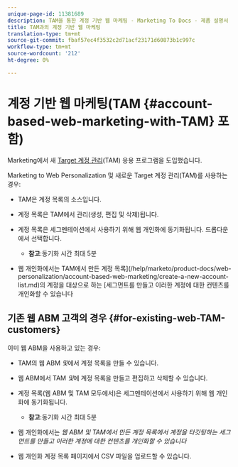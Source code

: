 ```yaml
---
unique-page-id: 11381689
description: TAM을 통한 계정 기반 웹 마케팅 - Marketing To Docs - 제품 설명서
title: TAM과의 계정 기반 웹 마케팅
translation-type: tm+mt
source-git-commit: fbaf57ec4f3532c2d71acf23171d60873b1c997c
workflow-type: tm+mt
source-wordcount: '212'
ht-degree: 0%

---
```



# 계정 기반 웹 마케팅(TAM {#account-based-web-marketing-with-TAM} 포함)

Marketing에서 새 [Target 계정 관리](https://docs.marketo.com/display/docs/account+based+marketing)(TAM) 응용 프로그램을 도입했습니다.

Marketing to Web Personalization 및 새로운 Target 계정 관리(TAM)를 사용하는 경우:

* TAM은 계정 목록의 소스입니다.
* 계정 목록은 TAM에서 관리(생성, 편집 및 삭제)됩니다.
* 계정 목록은 세그멘테이션에서 사용하기 위해 웹 개인화에 동기화됩니다. 드롭다운에서 선택합니다.

   * **참고**:동기화 시간 최대 5분

* 웹 개인화에서는 TAM에서 만든 계정 목록](/help/marketo/product-docs/web-personalization/account-based-web-marketing/create-a-new-account-list.md)의 계정을 대상으로 하는 [세그먼트를 만들고 이러한 계정에 대한 컨텐츠를 개인화할 수 있습니다

## 기존 웹 ABM 고객의 경우 {#for-existing-web-TAM-customers}

이미 웹 ABM을 사용하고 있는 경우:

* TAM의 웹 ABM _및_&#x200B;에서 계정 목록을 만들 수 있습니다.
* 웹 ABM에서 TAM _및_&#x200B;에 계정 목록을 만들고 편집하고 삭제할 수 있습니다.
* 계정 목록(웹 ABM 및 TAM 모두에서)은 세그멘테이션에서 사용하기 위해 웹 개인화에 동기화됩니다.

   * **참고**:동기화 시간 최대 5분

* 웹 개인화에서는 _웹 ABM 및 TAM에서 만든 계정 목록에서 계정을 타깃팅하는 세그먼트를 만들고 이러한 계정에 대한 컨텐츠를 개인화할 수 있습니다_
* 웹 개인화 계정 목록 페이지에서 CSV 파일을 업로드할 수 있습니다.
